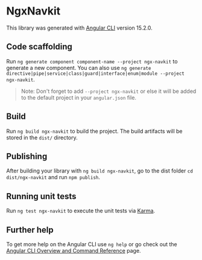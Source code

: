 # NgxNavkit

This library was generated with [Angular CLI](https://github.com/angular/angular-cli) version 15.2.0.

## Code scaffolding

Run `ng generate component component-name --project ngx-navkit` to generate a new component. You can also use `ng generate directive|pipe|service|class|guard|interface|enum|module --project ngx-navkit`.
> Note: Don't forget to add `--project ngx-navkit` or else it will be added to the default project in your `angular.json` file. 

## Build

Run `ng build ngx-navkit` to build the project. The build artifacts will be stored in the `dist/` directory.

## Publishing

After building your library with `ng build ngx-navkit`, go to the dist folder `cd dist/ngx-navkit` and run `npm publish`.

## Running unit tests

Run `ng test ngx-navkit` to execute the unit tests via [Karma](https://karma-runner.github.io).

## Further help

To get more help on the Angular CLI use `ng help` or go check out the [Angular CLI Overview and Command Reference](https://angular.io/cli) page.
